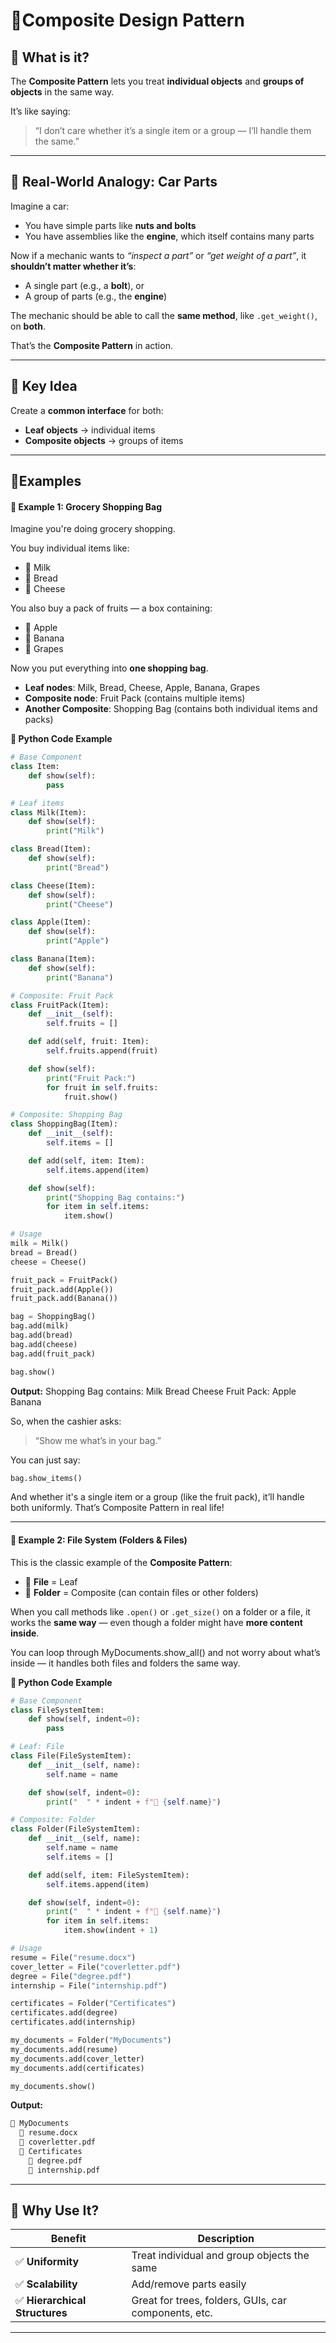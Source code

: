 # 🔹Composite Design Pattern

## 🔹 What is it?

The **Composite Pattern** lets you treat **individual objects** and **groups of objects** in the same way.

It’s like saying:

> “I don’t care whether it’s a single item or a group — I’ll handle them the same.”

---

## 🔹 Real-World Analogy: Car Parts

Imagine a car:

- You have simple parts like **nuts and bolts**
- You have assemblies like the **engine**, which itself contains many parts

Now if a mechanic wants to *“inspect a part”* or *“get weight of a part”*, it **shouldn’t matter whether it’s**:

- A single part (e.g., a **bolt**), or
- A group of parts (e.g., the **engine**)

The mechanic should be able to call the **same method**, like `.get_weight()`, on **both**.

That’s the **Composite Pattern** in action.

---

## 🔹 Key Idea

Create a **common interface** for both:

- **Leaf objects** → individual items  
- **Composite objects** → groups of items

---

## 🔹Examples

#### 🔹 Example 1: Grocery Shopping Bag

Imagine you're doing grocery shopping.

You buy individual items like:

- 🔹 Milk  
- 🔹 Bread  
- 🔹 Cheese  

You also buy a pack of fruits — a box containing:

- 🔹 Apple  
- 🔹 Banana  
- 🔹 Grapes  

Now you put everything into **one shopping bag**.

- **Leaf nodes**: Milk, Bread, Cheese, Apple, Banana, Grapes  
- **Composite node**: Fruit Pack (contains multiple items)  
- **Another Composite**: Shopping Bag (contains both individual items and packs)

**🐍 Python Code Example**
```python
# Base Component
class Item:
    def show(self):
        pass

# Leaf items
class Milk(Item):
    def show(self):
        print("Milk")

class Bread(Item):
    def show(self):
        print("Bread")

class Cheese(Item):
    def show(self):
        print("Cheese")

class Apple(Item):
    def show(self):
        print("Apple")

class Banana(Item):
    def show(self):
        print("Banana")

# Composite: Fruit Pack
class FruitPack(Item):
    def __init__(self):
        self.fruits = []

    def add(self, fruit: Item):
        self.fruits.append(fruit)

    def show(self):
        print("Fruit Pack:")
        for fruit in self.fruits:
            fruit.show()

# Composite: Shopping Bag
class ShoppingBag(Item):
    def __init__(self):
        self.items = []

    def add(self, item: Item):
        self.items.append(item)

    def show(self):
        print("Shopping Bag contains:")
        for item in self.items:
            item.show()

# Usage
milk = Milk()
bread = Bread()
cheese = Cheese()

fruit_pack = FruitPack()
fruit_pack.add(Apple())
fruit_pack.add(Banana())

bag = ShoppingBag()
bag.add(milk)
bag.add(bread)
bag.add(cheese)
bag.add(fruit_pack)

bag.show()
```

**Output:**
Shopping Bag contains:
Milk
Bread
Cheese
Fruit Pack:
Apple
Banana

So, when the cashier asks:

> “Show me what’s in your bag.”

You can just say:

```python
bag.show_items()
```

And whether it's a single item or a group (like the fruit pack), it’ll handle both uniformly. That’s Composite Pattern in real life!

---

#### 🔹 Example 2: File System (Folders & Files)

This is the classic example of the **Composite Pattern**:

- 🔹 **File** = Leaf  
- 🔹 **Folder** = Composite (can contain files or other folders)

When you call methods like `.open()` or `.get_size()` on a folder or a file, it works the **same way** — even though a folder might have **more content inside**.

You can loop through MyDocuments.show_all() and not worry about what’s inside — it handles both files and folders the same way.

**🐍 Python Code Example**
```python
# Base Component
class FileSystemItem:
    def show(self, indent=0):
        pass

# Leaf: File
class File(FileSystemItem):
    def __init__(self, name):
        self.name = name

    def show(self, indent=0):
        print("  " * indent + f"📄 {self.name}")

# Composite: Folder
class Folder(FileSystemItem):
    def __init__(self, name):
        self.name = name
        self.items = []

    def add(self, item: FileSystemItem):
        self.items.append(item)

    def show(self, indent=0):
        print("  " * indent + f"📁 {self.name}")
        for item in self.items:
            item.show(indent + 1)

# Usage
resume = File("resume.docx")
cover_letter = File("coverletter.pdf")
degree = File("degree.pdf")
internship = File("internship.pdf")

certificates = Folder("Certificates")
certificates.add(degree)
certificates.add(internship)

my_documents = Folder("MyDocuments")
my_documents.add(resume)
my_documents.add(cover_letter)
my_documents.add(certificates)

my_documents.show()
```

**Output:**
```python
📁 MyDocuments
  📄 resume.docx
  📄 coverletter.pdf
  📁 Certificates
    📄 degree.pdf
    📄 internship.pdf
```

---

## 🔹 Why Use It?

| **Benefit**             |  **Description**                                                |
|----------------------------|--------------------------------------------------------------------|
| ✅ **Uniformity**          | Treat individual and group objects the same                        |
| ✅ **Scalability**         | Add/remove parts easily                                            |
| ✅ **Hierarchical Structures** | Great for trees, folders, GUIs, car components, etc.            |

---

